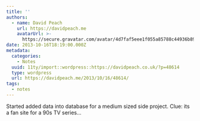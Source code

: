 ```yaml
---
title: ''
authors:
  - name: David Peach
    url: https://davidpeach.me
    avatarUrl: >-
      https://secure.gravatar.com/avatar/4d7faf5eee1f055a85788c44936b8995eaab6dfb004e7854ec747ccb272e91ee?s=96&d=mm&r=g
date: 2013-10-16T18:19:00.000Z
metadata:
  categories:
    - Notes
  uuid: 11ty/import::wordpress::https://davidpeach.co.uk/?p=48614
  type: wordpress
  url: https://davidpeach.me/2013/10/16/48614/
tags:
  - notes
---
```

Started added data into database for a medium sized side project. Clue: its a fan site for a 90s TV series…